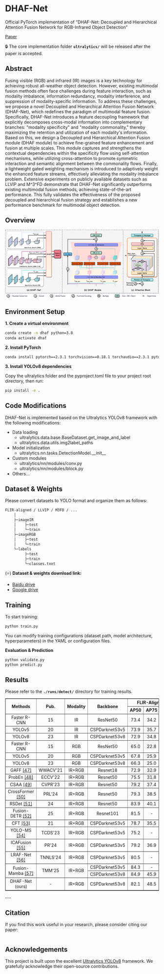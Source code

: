 # DHAF-Net

Official PyTorch implementation of “DHAF-Net: Decoupled and Hierarchical Attention Fusion Network for RGB-Infrared Object Detection”

[Paper]()

🔒 The core implementation folder **`ultralytics/`** will be released after the paper is accepted.

## Abstract

Fusing visible (RGB) and infrared (IR) images is a key technology for achieving robust all-weather object detection. However, existing multimodal fusion methods often face challenges during feature interaction, such as modality imbalance, information redundancy, modality interference, and suppression of modality-specific information. To address these challenges, we propose a novel Decoupled and Hierarchical Attention Fusion Network (DHAF-Net), which redefines the paradigm of multimodal feature fusion. Specifically, DHAF-Net introduces a feature decoupling framework that explicitly decomposes cross-modal information into complementary branches: "modality specificity" and "modality commonality," thereby maximizing the retention and utilization of each modality's information. Based on this, we design a Decoupled and Hierarchical Attention Fusion module (DHAF module) to achieve fine-grained feature enhancement and fusion at multiple scales. This module captures and strengthens the contextual dependencies within the specificity flow using self-attention mechanisms, while utilizing cross-attention to promote symmetric interaction and semantic alignment between the commonality flows. Finally, a lightweight gated weighting mechanism is introduced to adaptively weight the enhanced feature streams, effectively alleviating the modality imbalance problem. Extensive experiments on publicly available datasets such as LLVIP and M^3^FD demonstrate that DHAF-Net significantly outperforms existing multimodal fusion methods, achieving state-of-the-art performance. This fully validates the effectiveness of the proposed decoupled and hierarchical fusion strategy and establishes a new performance benchmark for multimodal object detection.

## Overview

![model architecture](./model_architecture.png)

## Environment Setup

**1. Create a virtual environment**

```bash
conda create -n dhaf python=3.8
conda activate dhaf
```

**2. Install PyTorch**

```bash
conda install pytorch==2.3.1 torchvision==0.18.1 torchaudio==2.3.1 pytorch-cuda=12.1 -c pytorch -c nvidia
```

**3. Install YOLOv8 dependencies**

Copy the ultralytics folder and the pyproject.toml file to your project root directory, then run:

```bash
pip install -e .
```

## Code Modifications

DHAF-Net is implemented based on the Ultralytics YOLOv8 framework with the following modifications:

- Data loading
	- ultralytics.data.base.BaseDataset.get_image_and_label
	- ultralytics.data.utils.img2label_paths
- Model initialization
	- ultralytics.nn.tasks.DetectionModel.\_\_init\_\_
- Custom modules
	- ultralytics/nn/modules/conv.py
	- ultralytics/nn/modules/block.py
- Others…


## Dataset & Weights

Please convert datasets to YOLO format and organize them as follows:

```
FLIR-aligned / LLVIP / M3FD / ...
    │
    ├─imageIR
    │    ├─test
    │    └─train
    ├─imageRGB
    │    ├─test
    │    └─train
    └─labels
         ├─test
         ├─train
         └─classes.txxt
```

(:star:) **Dataset & weights download link:** 

- [Baidu drive](https://pan.baidu.com/s/1LgY7_Xs86yyOJX_olyyikg?pwd=dhaf)
- [Google drive](https://drive.google.com/drive/folders/1kYFKWIeLFmQTXxxvmQhWh8aIjWEup8G5)

## Training

To start training:

```bash
python train.py
```

You can modify training configurations (dataset path, model architecture, hyperparameters) in the YAML or configuration files.

**Evaluation & Prediction**

```
python validate.py
python predict.py
```

## Results

Please refer to the **`./runs/detect/`** directory for training results.

<table border="1" cellpadding="5" cellspacing="0" style="text-align: center;">
    <thead>
        <tr>
            <th rowspan="2">Methods</th>
            <th rowspan="2">Pub.</th>
            <th rowspan="2">Modality</th>
            <th rowspan="2">Backbone</th>
            <th colspan="3">FLIR-Aligned</th>
            <th colspan="3">LLVIP</th>
        </tr>
        <tr>
            <th>AP50</th>
            <th>AP75</th>
            <th>mAP</th>
            <th>AP50</th>
            <th>AP75</th>
            <th>mAP</th>
        </tr>
    </thead>
    <tbody>
        <!-- 示例数据行 - 您可以根据需要添加更多行 -->
        <tr>
            <td>Faster R-CNN</td>
            <td>15</td>
            <td>IR</td>
            <td>ResNet50</td>
            <td>73.4</td>
            <td>34.2</td>
            <td>37.9</td>
            <td>92.6</td>
            <td>48.8</td>
            <td>50.7</td>
        </tr>
        <tr>
            <td>YOLOv5</td>
            <td>20</td>
            <td>IR</td>
            <td>CSPDarknet53v5</td>
            <td>73.9</td>
            <td>35.7</td>
            <td>39.5</td>
            <td>94.6</td>
            <td>72.2</td>
            <td>61.9</td>
        </tr>
        <tr>
            <td>YOLOv8</td>
            <td>23</td>
            <td>IR</td>
            <td>CSPDarknet53v8</td>
            <td>72.9</td>
            <td>34.8</td>
            <td>38.3</td>
            <td>95.2</td>
            <td>72.5</td>
            <td>62.1</td>
        </tr>
        <tr>
            <td>Faster R-CNN</td>
            <td>15</td>
            <td>RGB</td>
            <td>ResNet50</td>
            <td>65.0</td>
            <td>22.8</td>
            <td>30.2</td>
            <td>88.8</td>
            <td>45.7</td>
            <td>47.5</td>
        </tr>
        <tr>
            <td>YOLOv5</td>
            <td>20</td>
            <td>RGB</td>
            <td>CSPDarknet53v5</td>
            <td>67.8</td>
            <td>25.9</td>
            <td>31.8</td>
            <td>90.8</td>
            <td>51.9</td>
            <td>50.0</td>
        </tr>
        <tr>
            <td>YOLOv8</td>
            <td>23</td>
            <td>RGB</td>
            <td>CSPDarknet53v8</td>
            <td>66.3</td>
            <td>25.0</td>
            <td>28.2</td>
            <td>91.9</td>
            <td>53.0</td>
            <td>54.0</td>
        </tr>
        <tr>
            <td>GAFF <a href="https://openaccess.thecvf.com/content/WACV2021/papers/Zhang_Guided_Attentive_Feature_Fusion_for_Multispectral_Pedestrian_Detection_WACV_2021_paper.pdf">[47]</a></td>
            <td>WWACV'21</td>
            <td>IR+RGB</td>
            <td>Resnet18</td>
            <td>72.9</td>
            <td>32.9</td>
            <td>37.5</td>
            <td>94.0</td>
            <td>60.2</td>
            <td>55.8</td>
        </tr>
        <tr>
            <td>ProbEn <a href="https://arxiv.org/pdf/2104.02904">[48]</a></td>
            <td>ECCV'22</td>
            <td>IR+RGB</td>
            <td>Resnet50</td>
            <td>75.5</td>
            <td>31.8</td>
            <td>37.9</td>
            <td>93.4</td>
            <td>50.2</td>
            <td>51.5</td>
        </tr>
        <tr>
            <td>CSAA <a href="https://openaccess.thecvf.com/content/CVPR2023W/PBVS/papers/Cao_Multimodal_Object_Detection_by_Channel_Switching_and_Spatial_Attention_CVPRW_2023_paper.pdf">[49]</a></td>
            <td>CVPR'23</td>
            <td>IR+RGB</td>
            <td>Resnet50</td>
            <td>79.2</td>
            <td>37.4</td>
            <td>41.3</td>
            <td>94.3</td>
            <td>66.6</td>
            <td>59.2</td>
        </tr>
        <tr>
            <td>CrossFormer <a href="https://www.sciencedirect.com/science/article/abs/pii/S016786552400045X">[50]</a></td>
            <td>PRL'24</td>
            <td>IR+RGB</td>
            <td>Resnet50</td>
            <td>79.3</td>
            <td>38.5</td>
            <td>42.1</td>
            <td>97.4</td>
            <td>75.4</td>
            <td>65.1</td>
        </tr>
        <tr>
            <td>RSDet <a href="https://arxiv.org/pdf/2401.10731">[51]</a></td>
            <td>24</td>
            <td>IR+RGB</td>
            <td>Resnet50</td>
            <td>83.9</td>
            <td>40.1</td>
            <td>43.8</td>
            <td>95.8</td>
            <td>70.4</td>
            <td>61.3</td>
        </tr>
        <tr>
            <td>Fusion-DETR <a href="https://ieeexplore.ieee.org/abstract/document/10929712/">[52]</a></td>
            <td>25</td>
            <td>IR+RGB</td>
            <td>Resnet101</td>
            <td>81.5</td>
            <td>-</td>
            <td>44.3</td>
            <td>96.4</td>
            <td>-</td>
            <td>64.6</td>
        </tr>
        <tr>
            <td>CFT <a href="https://arxiv.org/pdf/2111.00273">[53]</a></td>
            <td>21</td>
            <td>IR+RGB</td>
            <td>CSPDarknet53v5</td>
            <td>78.7</td>
            <td>35.5</td>
            <td>40.2</td>
            <td>97.5</td>
            <td>72.9</td>
            <td>63.6</td>
        </tr>
        <tr>
            <td>YOLO-MS <a href="https://ieeexplore.ieee.org/abstract/document/10021826">[54]</a></td>
            <td>TCDS'23</td>
            <td>IR+RGB</td>
            <td>CSPDarknet53v5</td>
            <td>75.2</td>
            <td>-</td>
            <td>38.3</td>
            <td>94.9</td>
            <td>-</td>
            <td>60.2</td>
        </tr>
        <tr>
            <td>ICAFusion <a href="https://www.sciencedirect.com/science/article/pii/S0031320323006118">[55]</a></td>
            <td>PR'24</td>
            <td>IR+RGB</td>
            <td>CSPDarknet53v5</td>
            <td>79.2</td>
            <td>36.9</td>
            <td>41.4</td>
            <td>95.2</td>
            <td>-</td>
            <td>60.1</td>
        </tr>
        <tr>
            <td>LRAF-Net <a href="https://ieeexplore.ieee.org/abstract/document/10144688">[56]</a></td>
            <td>TNNLS'24</td>
            <td>IR+RGB</td>
            <td>CSPDarknet53v5</td>
            <td>80.5</td>
            <td>-</td>
            <td>42.8</td>
            <td>97.9</td>
            <td>-</td>
            <td>66.3</td>
        </tr>
        <tr>
            <td rowspan="2">Fusion-Mamba <a href="https://ieeexplore.ieee.org/abstract/document/11124513">[57]</a></td>
            <td rowspan="2">TMM'25</td>
            <td rowspan="2">IR+RGB</td>
            <td>CSPDarknet53v5</td>
            <td>84.3</td>
            <td>-</td>
            <td>44.4</td>
            <td>96.8</td>
            <td>-</td>
            <td>62.8</td>
        </tr>
        <tr>
            <td>CSPDarknet53v8</td>
            <td>84.9</td>
            <td>45.9</td>
            <td>47.0</td>
            <td>97.0</td>
            <td>72.2</td>
            <td>64.3</td>
        </tr>
        <tr>
            <td>DHAF-Net (ours)</td>
            <td>-</td>
            <td>IR+RGB</td>
            <td>CSPDarknet53v8</td>
            <td>82.1</td>
            <td>48.5</td>
            <td>48.1</td>
            <td>97.7</td>
            <td>75.7</td>
            <td>67.4</td>
        </tr>
        <!-- 可以继续添加更多行 -->
    </tbody>
</table>
---

## Citation

If you find this work useful in your research, please consider citing our paper:

```

```

## Acknowledgements

This project is built upon the excellent [Ultralytics YOLOv8](https://github.com/ultralytics/ultralytics) framework. We gratefully acknowledge their open-source contributions.